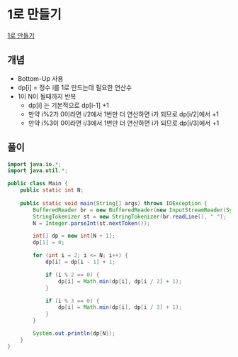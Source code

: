 # 1로 만들기

[1로 만들기](https://www.acmicpc.net/problem/1463)

## 개념
+ Bottom-Up 사용
+ dp[i] = 정수 i를 1로 만드는데 필요한 연산수
+ 1이 N이 될때까지 반복
  + dp[i] 는 기본적으로 dp[i-1] +1 
  + 만약 i%2가 0이라면 i/2에서 1번만 더 연산하면 i가 되므로 dp[i/2]에서 +1
  + 만약 i%3이 0이라면 i/3에서 1번만 더 연산하면 i가 되므로 dp[i/3]에서 +1


## 풀이

```java
import java.io.*;
import java.util.*;

public class Main {
    public static int N;
    
    public static void main(String[] args) throws IOException {
        BufferedReader br = new BufferedReader(new InputStreamReader(System.in));
        StringTokenizer st = new StringTokenizer(br.readLine(), " ");
        N = Integer.parseInt(st.nextToken());

        int[] dp = new int[N + 1];
        dp[1] = 0; 

        for (int i = 2; i <= N; i++) {
            dp[i] = dp[i - 1] + 1;  

            if (i % 2 == 0) {
                dp[i] = Math.min(dp[i], dp[i / 2] + 1);
            }

            if (i % 3 == 0) {
                dp[i] = Math.min(dp[i], dp[i / 3] + 1);
            }
        }

        System.out.println(dp[N]);
    }
}

```